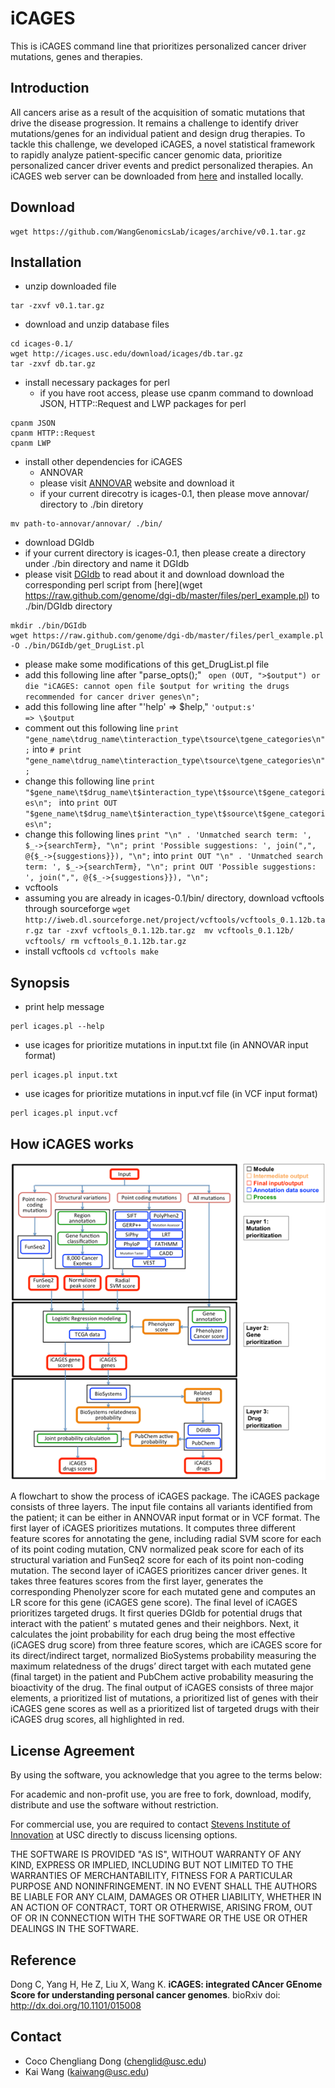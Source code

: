 # iCAGES
This is iCAGES command line that prioritizes personalized cancer driver mutations, genes and therapies.

## Introduction
All cancers arise as a result of the acquisition of somatic mutations that drive the disease progression. It remains a challenge to identify driver mutations/genes for an individual patient and design drug therapies. To tackle this challenge, we developed iCAGES, a novel statistical framework to rapidly analyze patient-specific cancer genomic data, prioritize personalized cancer driver events and predict personalized therapies. An iCAGES web server can be downloaded from [here](http://www.github.com/WangGenomicsLab/icages-server) and installed locally.

## Download
```
wget https://github.com/WangGenomicsLab/icages/archive/v0.1.tar.gz
```

## Installation
- unzip downloaded file
```
tar -zxvf v0.1.tar.gz
```
- download and unzip database files
```
cd icages-0.1/
wget http://icages.usc.edu/download/icages/db.tar.gz
tar -zxvf db.tar.gz
```
- install necessary packages for perl
  * if you have root access, please use cpanm command to download JSON, HTTP::Request and LWP packages for perl
```
cpanm JSON
cpanm HTTP::Request
cpanm LWP
```
- install other dependencies for iCAGES 
  *  ANNOVAR
   * please visit [ANNOVAR](http://www.openbioinformatics.org/annovar/annovar_download.html) website and download it
   * if your current direcotry is icages-0.1, then please move annovar/ directory to ./bin diretory 
```
mv path-to-annovar/annovar/ ./bin/
```
  * download DGIdb
   * if your current directory is icages-0.1, then please create a directory under ./bin directory and name it DGIdb
   * please visit [DGIdb](http://dgidb.genome.wustl.edu/) to read about it and download download the corresponding perl script from [here](wget https://raw.github.com/genome/dgi-db/master/files/perl_example.pl) to ./bin/DGIdb directory
```
mkdir ./bin/DGIdb
wget https://raw.github.com/genome/dgi-db/master/files/perl_example.pl -O ./bin/DGIdb/get_DrugList.pl
```
  * please make some modifications of this get_DrugList.pl file
   * add this following line after "parse_opts();" 
    ``` 
    open (OUT, ">$output") or die "iCAGES: cannot open file $output for writing the drugs recommended for cancer driver genes\n";
    ```
   * add this following line after "'help'                  => \$help,"
    ```
    'output:s'              => \$output 
    ```
   * comment out this following line 
    ```
    print "gene_name\tdrug_name\tinteraction_type\tsource\tgene_categories\n";
    ```
     into
    ```
    # print "gene_name\tdrug_name\tinteraction_type\tsource\tgene_categories\n";
    ```
   * change this following line
    ```
    print "$gene_name\t$drug_name\t$interaction_type\t$source\t$gene_categories\n"; 
    ```
     into
    ```
    print OUT "$gene_name\t$drug_name\t$interaction_type\t$source\t$gene_categories\n"; 
    ```
   * change this following lines
    ```
    print "\n" . 'Unmatched search term: ', $_->{searchTerm}, "\n";
    print 'Possible suggestions: ', join(",", @{$_->{suggestions}}), "\n";
    ```
     into 
    ```
    print OUT "\n" . 'Unmatched search term: ', $_->{searchTerm}, "\n";
    print OUT 'Possible suggestions: ', join(",", @{$_->{suggestions}}), "\n";
    ```
  * vcftools
   * assuming you are already in icages-0.1/bin/ directory, download vcftools through sourceforge
    ```
    wget http://iweb.dl.sourceforge.net/project/vcftools/vcftools_0.1.12b.tar.gz
    tar -zxvf vcftools_0.1.12b.tar.gz 
    mv vcftools_0.1.12b/ vcftools/
    rm vcftools_0.1.12b.tar.gz
    ```
   * install vcftools
    ```
    cd vcftools
    make
    ```

## Synopsis

- print help message
```
perl icages.pl --help
```

- use icages for prioritize mutations in input.txt file (in ANNOVAR input format)
```
perl icages.pl input.txt
```

- use icages for prioritize mutations in input.vcf file (in VCF input format)
```
perl icages.pl input.vcf
```

## How iCAGES works
![iCAGES pipeline](/img/icages_pipeline.png)

A flowchart to show the process of iCAGES package. The iCAGES package consists of three layers. The input file contains all variants identified from the patient; it can be either in ANNOVAR input format or in VCF format. The first layer of iCAGES prioritizes mutations. It computes three different feature scores for annotating the gene, including radial SVM score for each of its point coding mutation, CNV normalized peak score for each of its structural variation and FunSeq2 score for each of its point non-coding mutation. The second layer of iCAGES prioritizes cancer driver genes. It takes three features scores from the first layer, generates the corresponding Phenolyzer score for each mutated gene and computes an LR score for this gene (iCAGES gene score). The final level of iCAGES prioritizes targeted drugs. It first queries DGIdb for potential drugs that interact with the patient’ s mutated genes and their neighbors. Next, it calculates the joint probability for each drug being the most effective (iCAGES drug score) from three feature scores, which are iCAGES score for its direct/indirect target, normalized BioSystems probability measuring the maximum relatedness of the drugs’ direct target with each mutated gene (final target) in the patient and PubChem active probability measuring the bioactivity of the drug. The final output of iCAGES consists of three major elements, a prioritized list of mutations, a prioritized list of genes with their iCAGES gene scores as well as a prioritized list of targeted drugs with their iCAGES drug scores, all highlighted in red.

## License Agreement
By using the software, you acknowledge that you agree to the terms below:

For academic and non-profit use, you are free to fork, download, modify, distribute and use the software without restriction.

For commercial use, you are required to contact [Stevens Institute of Innovation](https://stevens.usc.edu/contact-us/) at USC directly to discuss licensing options.

THE SOFTWARE IS PROVIDED "AS IS", WITHOUT WARRANTY OF ANY KIND, EXPRESS OR IMPLIED, INCLUDING BUT NOT LIMITED TO THE WARRANTIES OF MERCHANTABILITY, FITNESS FOR A PARTICULAR PURPOSE AND NONINFRINGEMENT. IN NO EVENT SHALL THE AUTHORS BE LIABLE FOR ANY CLAIM, DAMAGES OR OTHER LIABILITY, WHETHER IN AN ACTION OF CONTRACT, TORT OR OTHERWISE, ARISING FROM, OUT OF OR IN CONNECTION WITH THE SOFTWARE OR THE USE OR OTHER DEALINGS IN THE SOFTWARE.

## Reference
Dong C, Yang H, He Z, Liu X, Wang K. **iCAGES: integrated CAncer GEnome Score for understanding personal cancer genomes**. bioRxiv doi: http://dx.doi.org/10.1101/015008

## Contact
- Coco Chengliang Dong (chenglid@usc.edu)
- Kai Wang (kaiwang@usc.edu)


